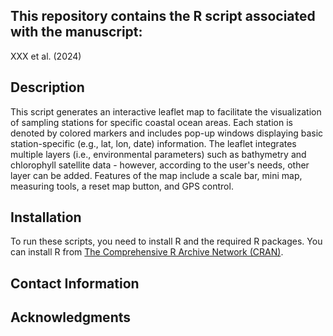 ## This repository contains the R script associated with the manuscript:
  
XXX et al. (2024)

## Description

This script generates an interactive leaflet map to facilitate the visualization of sampling stations for specific coastal ocean areas.
Each station is denoted by colored markers and includes pop-up windows displaying basic station-specific (e.g., lat, lon, date) information. 
The leaflet integrates multiple layers (i.e., environmental parameters) such as bathymetry and chlorophyll satellite data - however, according to the user's needs, other layer can be added. 
Features of the map include a scale bar, mini map, measuring tools, a reset map button, and GPS control.

## Installation

To run these scripts, you need to install R and the required R packages. You can install R from [The Comprehensive R Archive Network (CRAN)](https://cran.r-project.org/).

## Contact Information

## Acknowledgments
